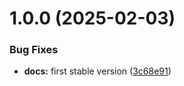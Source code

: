 # 1.0.0 (2025-02-03)


### Bug Fixes

* **docs:** first stable version ([3c68e91](https://github.com/davitp/editimg/commit/3c68e91208ca89ea7021690d59554bf7173ac4e6))
